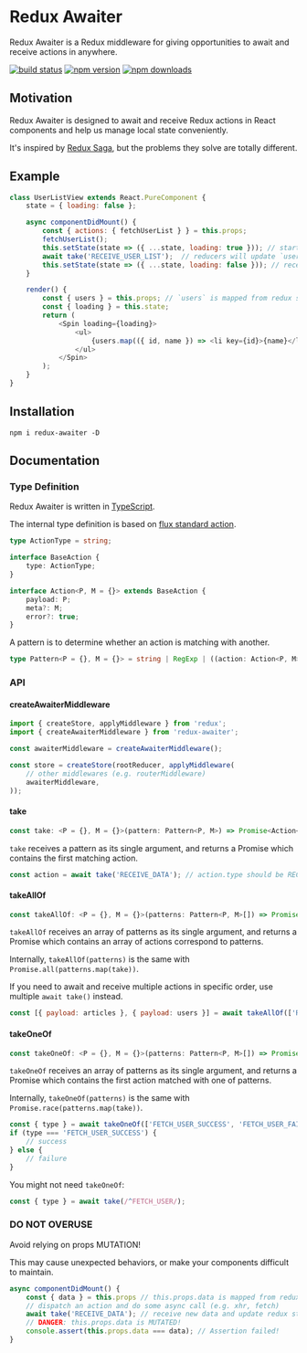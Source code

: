 # Redux Awaiter
Redux Awaiter is a Redux middleware for giving opportunities to await and receive actions in anywhere.

[![build status](https://img.shields.io/travis/yenshih/redux-awaiter/master.svg?style=flat-square)](https://travis-ci.org/yenshih/redux-awaiter)
[![npm version](https://img.shields.io/npm/v/redux-awaiter.svg?style=flat-square)](https://www.npmjs.com/package/redux-awaiter)
[![npm downloads](https://img.shields.io/npm/dm/redux-awaiter.svg?style=flat-square)](https://www.npmjs.com/package/redux-awaiter)

## Motivation

Redux Awaiter is designed to await and receive Redux actions in React components and help us manage local state conveniently.

It's inspired by [Redux Saga](https://github.com/redux-saga/redux-saga/), but the problems they solve are totally different.

## Example

```javascript
class UserListView extends React.PureComponent {
    state = { loading: false };

    async componentDidMount() {
        const { actions: { fetchUserList } } = this.props;
        fetchUserList();
        this.setState(state => ({ ...state, loading: true })); // start loading
        await take('RECEIVE_USER_LIST');  // reducers will update `users` in redux store
        this.setState(state => ({ ...state, loading: false })); // receive data, stop loading
    }

    render() {
        const { users } = this.props; // `users` is mapped from redux store
        const { loading } = this.state;
        return (
            <Spin loading={loading}>
                <ul>
                    {users.map(({ id, name }) => <li key={id}>{name}</li>)}
                </ul>
            </Spin>
        );
    }
}
```

## Installation

```
npm i redux-awaiter -D
```

## Documentation

### Type Definition

Redux Awaiter is written in [TypeScript](http://www.typescriptlang.org/).

The internal type definition is based on [flux standard action](https://github.com/acdlite/flux-standard-action).

```typescript
type ActionType = string;

interface BaseAction {
    type: ActionType;
}

interface Action<P, M = {}> extends BaseAction {
    payload: P;
    meta?: M;
    error?: true;
}
```

A pattern is to determine whether an action is matching with another.

```typescript
type Pattern<P = {}, M = {}> = string | RegExp | ((action: Action<P, M>) => boolean);
```

### API

#### createAwaiterMiddleware

```javascript
import { createStore, applyMiddleware } from 'redux';
import { createAwaiterMiddleware } from 'redux-awaiter';

const awaiterMiddleware = createAwaiterMiddleware();

const store = createStore(rootReducer, applyMiddleware(
    // other middlewares (e.g. routerMiddleware)
    awaiterMiddleware,
));
```

#### take

```typescript
const take: <P = {}, M = {}>(pattern: Pattern<P, M>) => Promise<Action<P, M>>;
```

`take` receives a pattern as its single argument, and returns a Promise which contains the first matching action.

```javascript
const action = await take('RECEIVE_DATA'); // action.type should be RECEIVE_DATA
```

#### takeAllOf

```typescript
const takeAllOf: <P = {}, M = {}>(patterns: Pattern<P, M>[]) => Promise<Action<P, M>[]>;
```

`takeAllOf` receives an array of patterns as its single argument, and returns a Promise which contains an array of actions correspond to patterns.

Internally, `takeAllOf(patterns)` is the same with `Promise.all(patterns.map(take))`.

If you need to await and receive multiple actions in specific order, use multiple `await take()` instead.

```javascript
const [{ payload: articles }, { payload: users }] = await takeAllOf(['RECEIVE_ARTICLES', 'RECEIVE_USERS']);
```

#### takeOneOf

```typescript
const takeOneOf: <P = {}, M = {}>(patterns: Pattern<P, M>[]) => Promise<Action<P, M>>;
```

`takeOneOf` receives an array of patterns as its single argument, and returns a Promise which contains the first action matched with one of patterns.

Internally, `takeOneOf(patterns)` is the same with `Promise.race(patterns.map(take))`.

```javascript
const { type } = await takeOneOf(['FETCH_USER_SUCCESS', 'FETCH_USER_FAILURE']);
if (type === 'FETCH_USER_SUCCESS') {
    // success
} else {
    // failure
}
```

You might not need `takeOneOf`:
```javascript
const { type } = await take(/^FETCH_USER/);
```

### DO NOT OVERUSE

Avoid relying on props MUTATION!

This may cause unexpected behaviors, or make your components difficult to maintain.

```javascript
async componentDidMount() {
    const { data } = this.props // this.props.data is mapped from redux store.
    // dispatch an action and do some async call (e.g. xhr, fetch)
    await take('RECEIVE_DATA'); // receive new data and update redux store by reducer
    // DANGER: this.props.data is MUTATED!
    console.assert(this.props.data === data); // Assertion failed!
}
```
